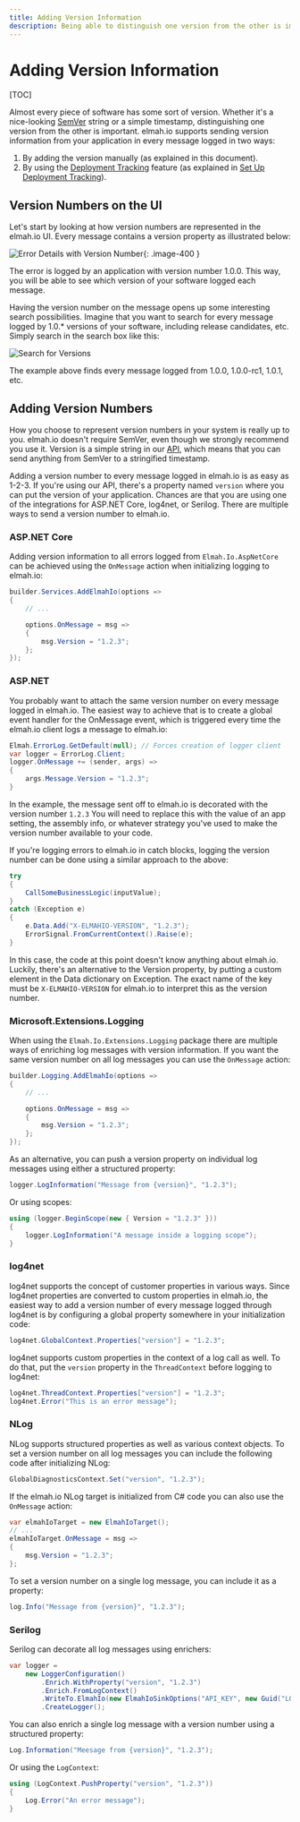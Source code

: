```yaml
---
title: Adding Version Information
description: Being able to distinguish one version from the other is important. elmah.io supports versioning as described in this document.
---
```


# Adding Version Information

[TOC]

Almost every piece of software has some sort of version. Whether it's a nice-looking [SemVer](https://semver.org/) string or a simple timestamp, distinguishing one version from the other is important. elmah.io supports sending version information from your application in every message logged in two ways:

1. By adding the version manually (as explained in this document).
2. By using the [Deployment Tracking](https://elmah.io/features/deployment-tracking/) feature (as explained in [Set Up Deployment Tracking](setup-deployment-tracking.md)).

## Version Numbers on the UI
Let's start by looking at how version numbers are represented in the elmah.io UI. Every message contains a version property as illustrated below:

![Error Details with Version Number](images/version-details-v2.png){: .image-400 }

The error is logged by an application with version number 1.0.0. This way, you will be able to see which version of your software logged each message.

Having the version number on the message opens up some interesting search possibilities. Imagine that you want to search for every message logged by 1.0.* versions of your software, including release candidates, etc. Simply search in the search box like this:

![Search for Versions](images/version-search-v2.png)

The example above finds every message logged from 1.0.0, 1.0.0-rc1, 1.0.1, etc.

## Adding Version Numbers

How you choose to represent version numbers in your system is really up to you. elmah.io doesn't require SemVer, even though we strongly recommend you use it. Version is a simple string in our [API](https://elmah.io/api/v3/), which means that you can send anything from SemVer to a stringified timestamp.

Adding a version number to every message logged in elmah.io is as easy as 1-2-3. If you're using our API, there's a property named `version` where you can put the version of your application. Chances are that you are using one of the integrations for ASP.NET Core, log4net, or Serilog. There are multiple ways to send a version number to elmah.io.

### ASP.NET Core

Adding version information to all errors logged from `Elmah.Io.AspNetCore` can be achieved using the `OnMessage` action when initializing logging to elmah.io:

```csharp
builder.Services.AddElmahIo(options =>
{
    // ...

    options.OnMessage = msg =>
    {
        msg.Version = "1.2.3";
    };
});
```

### ASP.NET

You probably want to attach the same version number on every message logged in elmah.io. The easiest way to achieve that is to create a global event handler for the OnMessage event, which is triggered every time the elmah.io client logs a message to elmah.io:

```csharp
Elmah.ErrorLog.GetDefault(null); // Forces creation of logger client
var logger = ErrorLog.Client;
logger.OnMessage += (sender, args) =>
{
    args.Message.Version = "1.2.3";
}
```

In the example, the message sent off to elmah.io is decorated with the version number `1.2.3` You will need to replace this with the value of an app setting, the assembly info, or whatever strategy you've used to make the version number available to your code.

If you're logging errors to elmah.io in catch blocks, logging the version number can be done using a similar approach to the above:

```csharp
try
{
    CallSomeBusinessLogic(inputValue);
}
catch (Exception e)
{
    e.Data.Add("X-ELMAHIO-VERSION", "1.2.3");
    ErrorSignal.FromCurrentContext().Raise(e);
}
```

In this case, the code at this point doesn't know anything about elmah.io. Luckily, there's an alternative to the Version property, by putting a custom element in the Data dictionary on Exception. The exact name of the key must be `X-ELMAHIO-VERSION` for elmah.io to interpret this as the version number.

### Microsoft.Extensions.Logging

When using the `Elmah.Io.Extensions.Logging` package there are multiple ways of enriching log messages with version information. If you want the same version number on all log messages you can use the `OnMessage` action:

```csharp
builder.Logging.AddElmahIo(options =>
{
    // ...

    options.OnMessage = msg =>
    {
        msg.Version = "1.2.3";
    };
});
```

As an alternative, you can push a version property on individual log messages using either a structured property:

```csharp
logger.LogInformation("Message from {version}", "1.2.3");
```

Or using scopes:

```csharp
using (logger.BeginScope(new { Version = "1.2.3" }))
{
    logger.LogInformation("A message inside a logging scope");
}
```

### log4net

log4net supports the concept of customer properties in various ways. Since log4net properties are converted to custom properties in elmah.io, the easiest way to add a version number of every message logged through log4net is by configuring a global property somewhere in your initialization code:

```csharp
log4net.GlobalContext.Properties["version"] = "1.2.3";
```

log4net supports custom properties in the context of a log call as well. To do that, put the `version` property in the `ThreadContext` before logging to log4net:

```csharp
log4net.ThreadContext.Properties["version"] = "1.2.3";
log4net.Error("This is an error message");
```

### NLog

NLog supports structured properties as well as various context objects. To set a version number on all log messages you can include the following code after initializing NLog:

```csharp
GlobalDiagnosticsContext.Set("version", "1.2.3");
```

If the elmah.io NLog target is initialized from C# code you can also use the `OnMessage` action:

```csharp
var elmahIoTarget = new ElmahIoTarget();
// ...
elmahIoTarget.OnMessage = msg =>
{
    msg.Version = "1.2.3";
};
```

To set a version number on a single log message, you can include it as a property:

```csharp
log.Info("Message from {version}", "1.2.3");
```

### Serilog

Serilog can decorate all log messages using enrichers:

```csharp
var logger =
    new LoggerConfiguration()
        .Enrich.WithProperty("version", "1.2.3")
        .Enrich.FromLogContext()
        .WriteTo.ElmahIo(new ElmahIoSinkOptions("API_KEY", new Guid("LOG_ID")))
        .CreateLogger();
```

You can also enrich a single log message with a version number using a structured property:

```csharp
Log.Information("Meesage from {version}", "1.2.3");
```

Or using the `LogContext`:

```csharp
using (LogContext.PushProperty("version", "1.2.3"))
{
    Log.Error("An error message");
}
```
